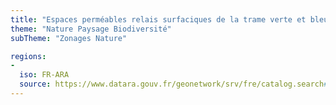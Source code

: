 ```yaml
---
title: "Espaces perméables relais surfaciques de la trame verte et bleue - Trame verte et bleue - SRADDET Auvergne-Rhône-Alpes"
theme: "Nature Paysage Biodiversité"
subTheme: "Zonages Nature"

regions:
-
  iso: FR-ARA
  source: https://www.datara.gouv.fr/geonetwork/srv/fre/catalog.search#/search?resultType=details&sortBy=relevance&from=1&to=20&fast=index&_content_type=json&any=Espaces perméables relais surfaciques de la trame verte et bleue - Trame verte et bleue - SRADDET Auvergne-Rhône-Alpes
---
```

